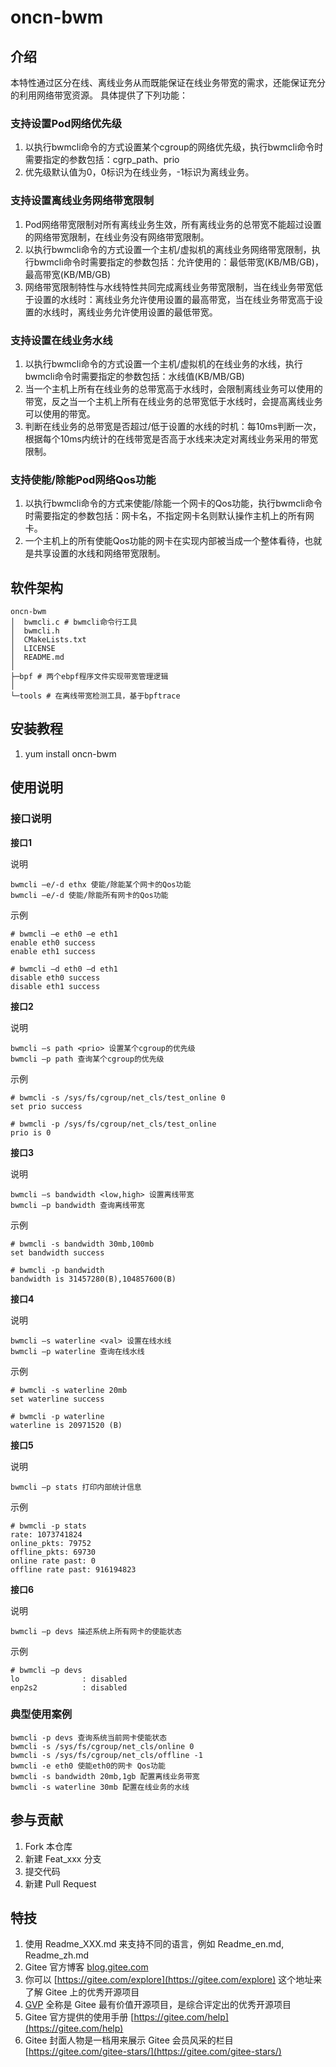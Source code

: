 # oncn-bwm

## 介绍

本特性通过区分在线、离线业务从而既能保证在线业务带宽的需求，还能保证充分的利用网络带宽资源。
具体提供了下列功能：

### 支持设置Pod网络优先级
1.  以执行bwmcli命令的方式设置某个cgroup的网络优先级，执行bwmcli命令时需要指定的参数包括：cgrp_path、prio
2.  优先级默认值为0，0标识为在线业务，-1标识为离线业务。

###  支持设置离线业务网络带宽限制
1.  Pod网络带宽限制对所有离线业务生效，所有离线业务的总带宽不能超过设置的网络带宽限制，在线业务没有网络带宽限制。
2.  以执行bwmcli命令的方式设置一个主机/虚拟机的离线业务网络带宽限制，执行bwmcli命令时需要指定的参数包括：允许使用的：最低带宽(KB/MB/GB)，最高带宽(KB/MB/GB)
3.  网络带宽限制特性与水线特性共同完成离线业务带宽限制，当在线业务带宽低于设置的水线时：离线业务允许使用设置的最高带宽，当在线业务带宽高于设置的水线时，离线业务允许使用设置的最低带宽。

### 支持设置在线业务水线
1.  以执行bwmcli命令的方式设置一个主机/虚拟机的在线业务的水线，执行bwmcli命令时需要指定的参数包括：水线值(KB/MB/GB)
2.  当一个主机上所有在线业务的总带宽高于水线时，会限制离线业务可以使用的带宽，反之当一个主机上所有在线业务的总带宽低于水线时，会提高离线业务可以使用的带宽。
3.  判断在线业务的总带宽是否超过/低于设置的水线的时机：每10ms判断一次，根据每个10ms内统计的在线带宽是否高于水线来决定对离线业务采用的带宽限制。

###  支持使能/除能Pod网络Qos功能
1.  以执行bwmcli命令的方式来使能/除能一个网卡的Qos功能，执行bwmcli命令时需要指定的参数包括：网卡名，不指定网卡名则默认操作主机上的所有网卡。
2.  一个主机上的所有使能Qos功能的网卡在实现内部被当成一个整体看待，也就是共享设置的水线和网络带宽限制。

## 软件架构
```
oncn-bwm
│  bwmcli.c # bwmcli命令行工具
│  bwmcli.h
│  CMakeLists.txt
│  LICENSE
│  README.md
│
├─bpf # 两个ebpf程序文件实现带宽管理逻辑
│
└─tools # 在离线带宽检测工具，基于bpftrace
```

## 安装教程

1.  yum install oncn-bwm

## 使用说明

### 接口说明
**接口1**

说明
```
bwmcli –e/-d ethx 使能/除能某个网卡的Qos功能
bwmcli –e/-d 使能/除能所有网卡的Qos功能
```
示例
```
# bwmcli –e eth0 –e eth1
enable eth0 success
enable eth1 success

# bwmcli –d eth0 –d eth1
disable eth0 success
disable eth1 success
```

**接口2**

说明
```
bwmcli –s path <prio> 设置某个cgroup的优先级
bwmcli –p path 查询某个cgroup的优先级
```
示例
```
# bwmcli -s /sys/fs/cgroup/net_cls/test_online 0
set prio success

# bwmcli -p /sys/fs/cgroup/net_cls/test_online
prio is 0
```

**接口3**	

说明
```
bwmcli –s bandwidth <low,high> 设置离线带宽
bwmcli –p bandwidth 查询离线带宽
```
示例
```
# bwmcli -s bandwidth 30mb,100mb
set bandwidth success

# bwmcli -p bandwidth
bandwidth is 31457280(B),104857600(B)
```

**接口4**	

说明
```
bwmcli –s waterline <val> 设置在线水线
bwmcli –p waterline 查询在线水线
```
示例	
```
# bwmcli -s waterline 20mb
set waterline success

# bwmcli -p waterline
waterline is 20971520 (B)
```

**接口5**	

说明
```
bwmcli –p stats 打印内部统计信息
```
示例
```
# bwmcli -p stats
rate: 1073741824
online_pkts: 79752
offline_pkts: 69730
online rate past: 0
offline rate past: 916194823
```

**接口6**	

说明
```
bwmcli –p devs 描述系统上所有网卡的使能状态
```
示例	
```
# bwmcli –p devs
lo              : disabled
enp2s2          : disabled
```

### 典型使用案例
```
bwmcli -p devs 查询系统当前网卡使能状态
bwmcli -s /sys/fs/cgroup/net_cls/online 0
bwmcli -s /sys/fs/cgroup/net_cls/offline -1
bwmcli -e eth0 使能eth0的网卡 Qos功能
bwmcli -s bandwidth 20mb,1gb 配置离线业务带宽
bwmcli -s waterline 30mb 配置在线业务的水线
```

## 参与贡献

1.  Fork 本仓库
2.  新建 Feat_xxx 分支
3.  提交代码
4.  新建 Pull Request


## 特技

1.  使用 Readme\_XXX.md 来支持不同的语言，例如 Readme\_en.md, Readme\_zh.md
2.  Gitee 官方博客 [blog.gitee.com](https://blog.gitee.com)
3.  你可以 [https://gitee.com/explore](https://gitee.com/explore) 这个地址来了解 Gitee 上的优秀开源项目
4.  [GVP](https://gitee.com/gvp) 全称是 Gitee 最有价值开源项目，是综合评定出的优秀开源项目
5.  Gitee 官方提供的使用手册 [https://gitee.com/help](https://gitee.com/help)
6.  Gitee 封面人物是一档用来展示 Gitee 会员风采的栏目 [https://gitee.com/gitee-stars/](https://gitee.com/gitee-stars/)
